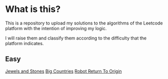 # What is this?

This is a repository to upload my solutions to the algorithms of the Leetcode platform with the intention of improving my logic. 

I will raise them and classify them according to the difficulty that the platform indicates.


## Easy

[Jewels and Stones](https://github.com/luisredondo/algorithms-leetcode/blob/master/easy/jewels-and-stones.md)
[Big Countries](https://github.com/luisredondo/algorithms-leetcode/blob/master/easy/big-countries.md)
[Robot Return To Origin](https://github.com/luisredondo/algorithms-leetcode/blob/master/easy/robot-return-to-origin.md)


